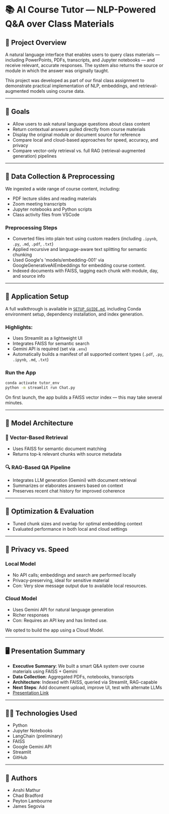 # 📚 AI Course Tutor — NLP-Powered Q\&A over Class Materials

## 🚀 Project Overview

A natural language interface that enables users to query class materials — including PowerPoints, PDFs, transcripts, and Jupyter notebooks — and receive relevant, accurate responses. The system also returns the source or module in which the answer was originally taught.

This project was developed as part of our final class assignment to demonstrate practical implementation of NLP, embeddings, and retrieval-augmented models using course data.

---

## 🎯 Goals

* Allow users to ask natural language questions about class content
* Return contextual answers pulled directly from course materials
* Display the original module or document source for reference
* Compare local and cloud-based approaches for speed, accuracy, and privacy
* Compare vector-only retrieval vs. full RAG (retrieval-augmented generation) pipelines

---

## 📂 Data Collection & Preprocessing

We ingested a wide range of course content, including:

* PDF lecture slides and reading materials
* Zoom meeting transcripts
* Jupyter notebooks and Python scripts
* Class activity files from VSCode

### Preprocessing Steps

* Converted files into plain text using custom readers (including `.ipynb`, `.py`, `.md`, `.pdf`, `.txt`)
* Applied recursive and language-aware text splitting for semantic chunking
* Used Google's 'models/embedding-001' via GoogleGenerativeAIEmbeddings for embedding course content.
* Indexed documents with FAISS, tagging each chunk with module, day, and source info

---

## 🧰 Application Setup

A full walkthrough is available in [`SETUP_GUIDE.md`](./SETUP_GUIDE.md), including Conda environment setup, dependency installation, and index generation.

### Highlights:

* Uses Streamlit as a lightweight UI
* Integrates FAISS for semantic search
* Gemini API is required (set via `.env`)
* Automatically builds a manifest of all supported content types (`.pdf`, `.py`, `.ipynb`, `.md`, `.txt`)

### Run the App

```bash
conda activate tutor_env
python -m streamlit run Chat.py
```

On first launch, the app builds a FAISS vector index — this may take several minutes.

---

## 🤖 Model Architecture

### 🔁 Vector-Based Retrieval

* Uses FAISS for semantic document matching
* Returns top-k relevant chunks with source metadata

### 🔍 RAG-Based QA Pipeline

* Integrates LLM generation (Gemini) with document retrieval
* Summarizes or elaborates answers based on context
* Preserves recent chat history for improved coherence

---

## 🧪 Optimization & Evaluation

* Tuned chunk sizes and overlap for optimal embedding context
* Evaluated performance in both local and cloud settings

---

## 🔐 Privacy vs. Speed

### Local Model

* No API calls; embeddings and search are performed locally
* Privacy-preserving, ideal for sensitive material
* Con: Very slow message output due to available local resources.

### Cloud Model

* Uses Gemini API for natural language generation
* Richer responses
* Con: Requires an API key and has limited use.

We opted to build the app using a Cloud Model.

---

## 🖥️ Presentation Summary

* **Executive Summary**: We built a smart Q\&A system over course materials using FAISS + Gemini
* **Data Collection**: Aggregated PDFs, notebooks, transcripts
* **Architecture**: Indexed with FAISS, queried via Streamlit, RAG-capable
* **Next Steps**: Add document upload, improve UI, test with alternate LLMs
* [Presentation Link](https://www.canva.com/design/DAGm7CUO0nY/NkyQaZm8ULOkdbpqUbvh5g/edit?utm_content=DAGm7CUO0nY&utm_campaign=designshare&utm_medium=link2&utm_source=sharebutton)

---

## 👩‍💻 Technologies Used

* Python
* Jupyter Notebooks
* LangChain (preliminary)
* FAISS
* Google Gemini API
* Streamlit
* GitHub

---

## 📌 Authors

* Anshi Mathur
* Chad Bradford
* Peyton Lambourne
* James Segovia
